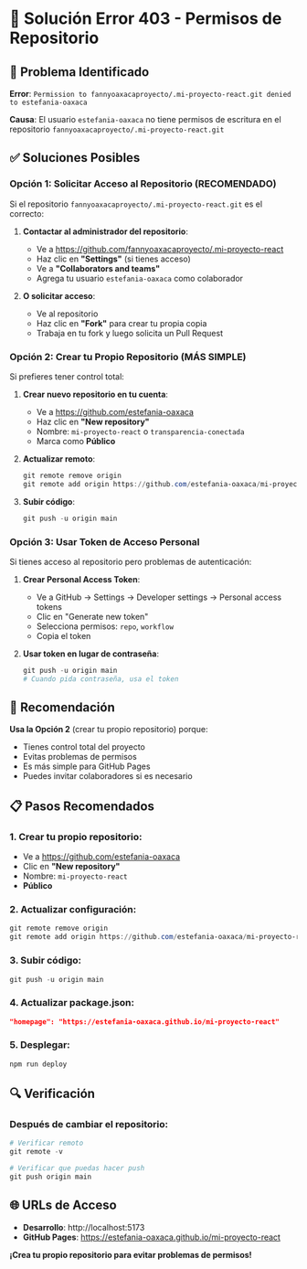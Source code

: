 # 🔧 Solución Error 403 - Permisos de Repositorio

## 🚨 Problema Identificado

**Error**: `Permission to fannyoaxacaproyecto/.mi-proyecto-react.git denied to estefania-oaxaca`

**Causa**: El usuario `estefania-oaxaca` no tiene permisos de escritura en el repositorio `fannyoaxacaproyecto/.mi-proyecto-react.git`

## ✅ Soluciones Posibles

### Opción 1: Solicitar Acceso al Repositorio (RECOMENDADO)

Si el repositorio `fannyoaxacaproyecto/.mi-proyecto-react.git` es el correcto:

1. **Contactar al administrador del repositorio**:
   - Ve a https://github.com/fannyoaxacaproyecto/.mi-proyecto-react
   - Haz clic en **"Settings"** (si tienes acceso)
   - Ve a **"Collaborators and teams"**
   - Agrega tu usuario `estefania-oaxaca` como colaborador

2. **O solicitar acceso**:
   - Ve al repositorio
   - Haz clic en **"Fork"** para crear tu propia copia
   - Trabaja en tu fork y luego solicita un Pull Request

### Opción 2: Crear tu Propio Repositorio (MÁS SIMPLE)

Si prefieres tener control total:

1. **Crear nuevo repositorio en tu cuenta**:
   - Ve a https://github.com/estefania-oaxaca
   - Haz clic en **"New repository"**
   - Nombre: `mi-proyecto-react` o `transparencia-conectada`
   - Marca como **Público**

2. **Actualizar remoto**:
   ```powershell
   git remote remove origin
   git remote add origin https://github.com/estefania-oaxaca/mi-proyecto-react.git
   ```

3. **Subir código**:
   ```powershell
   git push -u origin main
   ```

### Opción 3: Usar Token de Acceso Personal

Si tienes acceso al repositorio pero problemas de autenticación:

1. **Crear Personal Access Token**:
   - Ve a GitHub → Settings → Developer settings → Personal access tokens
   - Clic en "Generate new token"
   - Selecciona permisos: `repo`, `workflow`
   - Copia el token

2. **Usar token en lugar de contraseña**:
   ```powershell
   git push -u origin main
   # Cuando pida contraseña, usa el token
   ```

## 🎯 Recomendación

**Usa la Opción 2** (crear tu propio repositorio) porque:
- Tienes control total del proyecto
- Evitas problemas de permisos
- Es más simple para GitHub Pages
- Puedes invitar colaboradores si es necesario

## 📋 Pasos Recomendados

### 1. Crear tu propio repositorio:
- Ve a https://github.com/estefania-oaxaca
- Clic en **"New repository"**
- Nombre: `mi-proyecto-react`
- **Público**

### 2. Actualizar configuración:
```powershell
git remote remove origin
git remote add origin https://github.com/estefania-oaxaca/mi-proyecto-react.git
```

### 3. Subir código:
```powershell
git push -u origin main
```

### 4. Actualizar package.json:
```json
"homepage": "https://estefania-oaxaca.github.io/mi-proyecto-react"
```

### 5. Desplegar:
```powershell
npm run deploy
```

## 🔍 Verificación

### Después de cambiar el repositorio:
```powershell
# Verificar remoto
git remote -v

# Verificar que puedas hacer push
git push origin main
```

## 🌐 URLs de Acceso

- **Desarrollo**: http://localhost:5173
- **GitHub Pages**: https://estefania-oaxaca.github.io/mi-proyecto-react

**¡Crea tu propio repositorio para evitar problemas de permisos!** 